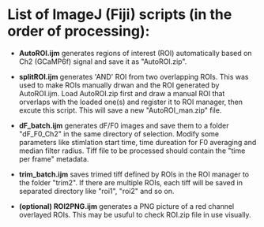 # List of ImageJ (Fiji) scripts (in the order of processing):
- **AutoROI.ijm**
generates regions of interest (ROI) automatically based on Ch2 (GCaMP6f) signal and save it as "AutoROI.zip".

- **splitROI.ijm**
generates 'AND' ROI from two overlapping ROIs. This was used to make ROIs manually drwan and the ROI generated by AutoROI.ijm. Load AutoROI.zip first and draw a manual ROI that orverlaps with the loaded one(s) and register it to ROI manager, then excute this script. This will save a new "AutoROI_man.zip" file.

- **dF_batch.ijm**
generates dF/F0 images and save them to a folder "dF_F0_Ch2" in the same directory of selection. Modify some parameters like stimlation start time, time dureation for F0 averaging and median filter radius. Tiff file to be processed should contain the "time per frame" metadata.

- **trim_batch.ijm**
saves trimed tiff defined by ROIs in the ROI manager to the folder "trim2". If there are multiple ROIs, each tiff will be saved in separated directory like "roi1", "roi2" and so on.

- **(optional) ROI2PNG.ijm**
generates a PNG picture of a red channel overlayed ROIs. This may be usuful to check ROI.zip file in use visually.
